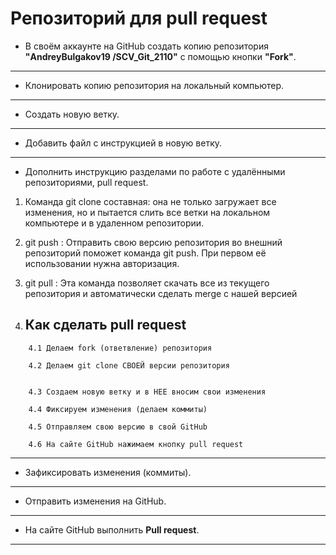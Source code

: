 # Репозиторий для **pull request**
* В своём аккаунте на GitHub создать копию репозитория **"AndreyBulgakov19
/SCV_Git_2110"** с помощью кнопки **"Fork"**.
---
* Клонировать копию репозитория на локальный компьютер.
---
* Создать новую ветку.
---
* Добавить файл с инструкцией в новую ветку.
---
* Дополнить инструкцию разделами по работе с удалёнными репозиториями, pull request.

1. Команда git clone составная: она не только загружает все изменения, но и пытается слить  все ветки на локальном компьютере и в удаленном репозитории.

2. git push : Отправить свою версию репозитория во внешний репозиторий поможет команда git push. При первом её использовании нужна авторизация.

3. git pull : Эта команда позволяет скачать все 
из текущего репозитория и автоматически сделать merge с нашей версией

4. ## Как сделать pull request
```
    4.1 Делаем fork (ответвление) репозитория

    4.2 Делаем git clone СВОЕЙ версии репозитория


    4.3 Создаем новую ветку и в НЕЕ вносим свои изменения

    4.4 Фиксируем изменения (делаем коммиты)

    4.5 Отправляем свою версию в свой GitHub

    4.6 На сайте GitHub нажимаем кнопку pull request   
```     
---
* Зафиксировать изменения (коммиты).
---
* Отправить изменения на GitHub.
---
* На сайте GitHub выполнить **Pull request**.
---
